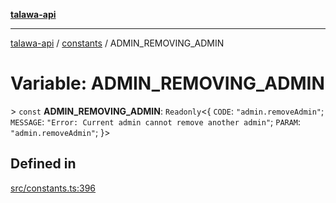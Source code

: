 [**talawa-api**](../../README.md)

***

[talawa-api](../../modules.md) / [constants](../README.md) / ADMIN\_REMOVING\_ADMIN

# Variable: ADMIN\_REMOVING\_ADMIN

\> `const` **ADMIN\_REMOVING\_ADMIN**: `Readonly`\<\{ `CODE`: `"admin.removeAdmin"`; `MESSAGE`: `"Error: Current admin cannot remove another admin"`; `PARAM`: `"admin.removeAdmin"`; \}\>

## Defined in

[src/constants.ts:396](https://github.com/PalisadoesFoundation/talawa-api/blob/5c5b29a0ea487bda8306089fe128f43f3be29f94/src/constants.ts#L396)
